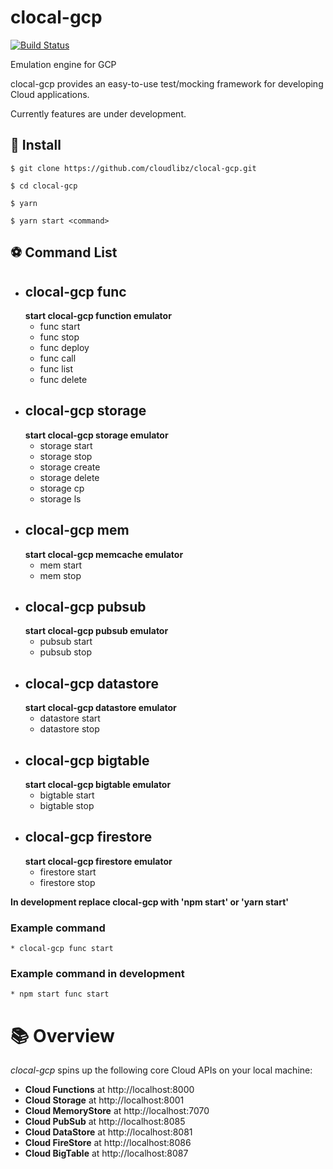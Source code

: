 # clocal-gcp

[![Build Status](https://travis-ci.com/cloudlibz/clocal-gcp.svg?branch=master)](https://travis-ci.com/shalithasuranga/clocal-gcp)

Emulation engine for GCP

clocal-gcp provides an easy-to-use test/mocking framework for developing Cloud applications.

Currently features are under development.

## 🚀 Install

```
$ git clone https://github.com/cloudlibz/clocal-gcp.git

$ cd clocal-gcp

$ yarn

$ yarn start <command>
```

## ⚽ Command List

* ## clocal-gcp func
    **start clocal-gcp function emulator**
    * func start
    * func stop
    * func deploy
    * func call
    * func list
    * func delete
* ## clocal-gcp storage
    **start clocal-gcp storage emulator**
    * storage start
    * storage stop
    * storage create
    * storage delete
    * storage cp
    * storage ls
* ## clocal-gcp mem
    **start clocal-gcp memcache emulator**
    * mem start
    * mem stop
* ## clocal-gcp pubsub
    **start clocal-gcp pubsub emulator**
    * pubsub start
    * pubsub stop
* ## clocal-gcp datastore
    **start clocal-gcp datastore emulator**
    * datastore start
    * datastore stop
* ## clocal-gcp bigtable
    **start clocal-gcp bigtable emulator**
    * bigtable start
    * bigtable stop
* ## clocal-gcp firestore
    **start clocal-gcp firestore emulator**
    * firestore start
    * firestore stop

**In development replace clocal-gcp with 'npm start' or 'yarn start'**

### Example command 
    * clocal-gcp func start
### Example command in development
    * npm start func start

# 📚 Overview

_clocal-gcp_ spins up the following core Cloud APIs on your local machine:

* **Cloud Functions** at http://localhost:8000
* **Cloud Storage** at http://localhost:8001
* **Cloud MemoryStore** at http://localhost:7070
* **Cloud PubSub** at http://localhost:8085
* **Cloud DataStore** at http://localhost:8081
* **Cloud FireStore** at http://localhost:8086
* **Cloud BigTable** at http://localhost:8087
